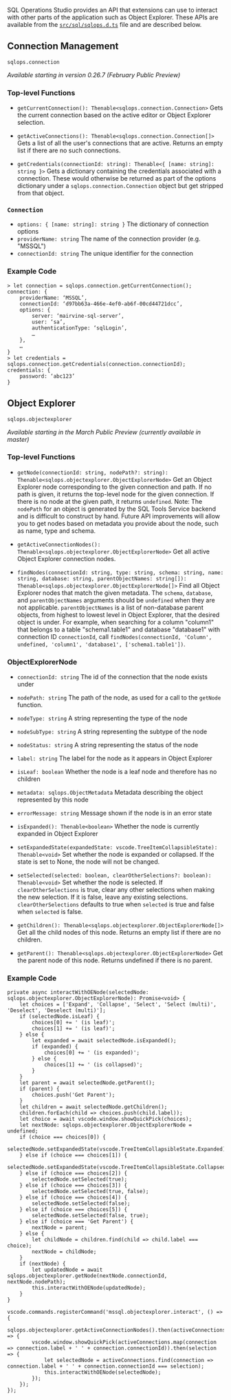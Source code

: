 SQL Operations Studio provides an API that extensions can use to interact with other parts of the application such as Object Explorer. These APIs are available from the [`src/sql/sqlops.d.ts`](https://github.com/Microsoft/sqlopsstudio/blob/master/src/sql/sqlops.d.ts) file and are described below.

## Connection Management
`sqlops.connection`

_Available starting in version 0.26.7 (February Public Preview)_

### Top-level Functions

- `getCurrentConnection(): Thenable<sqlops.connection.Connection>`
Gets the current connection based on the active editor or Object Explorer selection.

- `getActiveConnections(): Thenable<sqlops.connection.Connection[]>`
Gets a list of all the user's connections that are active. Returns an empty list if there are no such connections.

- `getCredentials(connectionId: string): Thenable<{ [name: string]: string }>`
Gets a dictionary containing the credentials associated with a connection. These would otherwise be returned as part of the options dictionary under a `sqlops.connection.Connection` object but get stripped from that object. 

### `Connection`
- `options: { [name: string]: string }` The dictionary of connection options
- `providerName: string` The name of the connection provider (e.g. "MSSQL")
- `connectionId: string` The unique identifier for the connection

### Example Code
```
> let connection = sqlops.connection.getCurrentConnection();
connection: {
	providerName: ‘MSSQL’,
	connectionId: ‘d97bb63a-466e-4ef0-ab6f-00cd44721dcc’,
	options: {
		server: ‘mairvine-sql-server’,
		user: ‘sa’,
		authenticationType: ‘sqlLogin’,
		…
	},
	…
}
> let credentials = sqlops.connection.getCredentials(connection.connectionId);
credentials: {
	password: ‘abc123’
}

```

## Object Explorer
`sqlops.objectexplorer`

_Available starting in the March Public Preview (currently available in master)_

### Top-level Functions
- `getNode(connectionId: string, nodePath?: string): Thenable<sqlops.objectexplorer.ObjectExplorerNode>`
Get an Object Explorer node corresponding to the given connection and path. If no path is given, it returns the top-level node for the given connection. If there is no node at the given path, it returns `undefined`. Note: The `nodePath` for an object is generated by the SQL Tools Service backend and is difficult to construct by hand. Future API improvements will allow you to get nodes based on metadata you provide about the node, such as name, type and schema.

- `getActiveConnectionNodes(): Thenable<sqlops.objectexplorer.ObjectExplorerNode>`
Get all active Object Explorer connection nodes.

- `findNodes(connectionId: string, type: string, schema: string, name: string, database: string, parentObjectNames: string[]): Thenable<sqlops.objectexplorer.ObjectExplorerNode[]>`
Find all Object Explorer nodes that match the given metadata. The `schema`, `database`, and `parentObjectNames` arguments should be `undefined` when they are not applicable. `parentObjectNames` is a list of non-database parent objects, from highest to lowest level in Object Explorer, that the desired object is under. For example, when searching for a column "column1" that belongs to a table "schema1.table1" and database "database1" with connection ID `connectionId`, call `findNodes(connectionId, 'Column', undefined, 'column1', 'database1', ['schema1.table1'])`.

### ObjectExplorerNode
- `connectionId: string`
The id of the connection that the node exists under

- `nodePath: string`
The path of the node, as used for a call to the `getNode` function.

- `nodeType: string`
A string representing the type of the node

- `nodeSubType: string`
A string representing the subtype of the node

- `nodeStatus: string`
A string representing the status of the node

- `label: string`
The label for the node as it appears in Object Explorer

- `isLeaf: boolean`
Whether the node is a leaf node and therefore has no children

- `metadata: sqlops.ObjectMetadata`
Metadata describing the object represented by this node

- `errorMessage: string`
Message shown if the node is in an error state

- `isExpanded(): Thenable<boolean>`
Whether the node is currently expanded in Object Explorer

- `setExpandedState(expandedState: vscode.TreeItemCollapsibleState): Thenable<void>`
Set whether the node is expanded or collapsed. If the state is set to None, the node will not be changed.

- `setSelected(selected: boolean, clearOtherSelections?: boolean): Thenable<void>`
Set whether the node is selected. If `clearOtherSelections` is true, clear any other selections when making the new selection. If it is false, leave any existing selections. `clearOtherSelections` defaults to true when `selected` is true and false when `selected` is false.

- `getChildren(): Thenable<sqlops.objectexplorer.ObjectExplorerNode[]>`
Get all the child nodes of this node. Returns an empty list if there are no children.

- `getParent(): Thenable<sqlops.objectexplorer.ObjectExplorerNode>`
Get the parent node of this node. Returns undefined if there is no parent.

### Example Code
```
private async interactWithOENode(selectedNode: sqlops.objectexplorer.ObjectExplorerNode): Promise<void> {
	let choices = ['Expand', 'Collapse', 'Select', 'Select (multi)', 'Deselect', 'Deselect (multi)'];
	if (selectedNode.isLeaf) {
		choices[0] += ' (is leaf)';
		choices[1] += ' (is leaf)';
	} else {
		let expanded = await selectedNode.isExpanded();
		if (expanded) {
			choices[0] += ' (is expanded)';
		} else {
			choices[1] += ' (is collapsed)';
		}
	}
	let parent = await selectedNode.getParent();
	if (parent) {
		choices.push('Get Parent');
	}
	let children = await selectedNode.getChildren();
	children.forEach(child => choices.push(child.label));
	let choice = await vscode.window.showQuickPick(choices);
	let nextNode: sqlops.objectexplorer.ObjectExplorerNode = undefined;
	if (choice === choices[0]) {
		selectedNode.setExpandedState(vscode.TreeItemCollapsibleState.Expanded);
	} else if (choice === choices[1]) {
		selectedNode.setExpandedState(vscode.TreeItemCollapsibleState.Collapsed);
	} else if (choice === choices[2]) {
		selectedNode.setSelected(true);
	} else if (choice === choices[3]) {
		selectedNode.setSelected(true, false);
	} else if (choice === choices[4]) {
		selectedNode.setSelected(false);
	} else if (choice === choices[5]) {
		selectedNode.setSelected(false, true);
	} else if (choice === 'Get Parent') {
		nextNode = parent;
	} else {
		let childNode = children.find(child => child.label === choice);
		nextNode = childNode;
	}
	if (nextNode) {
		let updatedNode = await sqlops.objectexplorer.getNode(nextNode.connectionId, nextNode.nodePath);
		this.interactWithOENode(updatedNode);
	}
}

vscode.commands.registerCommand('mssql.objectexplorer.interact', () => {
	sqlops.objectexplorer.getActiveConnectionNodes().then(activeConnections => {
		vscode.window.showQuickPick(activeConnections.map(connection => connection.label + ' ' + connection.connectionId)).then(selection => {
			let selectedNode = activeConnections.find(connection => connection.label + ' ' + connection.connectionId === selection);
			this.interactWithOENode(selectedNode);
		});
	});
});
```
